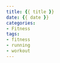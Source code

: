 ```yaml
---
title: {{ title }}
date: {{ date }}
categories: 
- Fitness
tags: 
- fitness
- running
- workout
---
```

